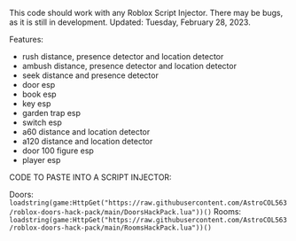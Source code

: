 This code should work with any Roblox Script Injector. There may be bugs, as it is still in development. Updated: Tuesday, February 28, 2023.

Features:
- rush distance, presence detector and location detector
- ambush distance, presence detector and location detector
- seek distance and presence detector
- door esp
- book esp
- key esp
- garden trap esp
- switch esp
- a60 distance and location detector
- a120 distance and location detector
- door 100 figure esp
- player esp

CODE TO PASTE INTO A SCRIPT INJECTOR:

Doors: `loadstring(game:HttpGet("https://raw.githubusercontent.com/AstroCOL563/roblox-doors-hack-pack/main/DoorsHackPack.lua"))()`
Rooms: `loadstring(game:HttpGet("https://raw.githubusercontent.com/AstroCOL563/roblox-doors-hack-pack/main/RoomsHackPack.lua"))()`
